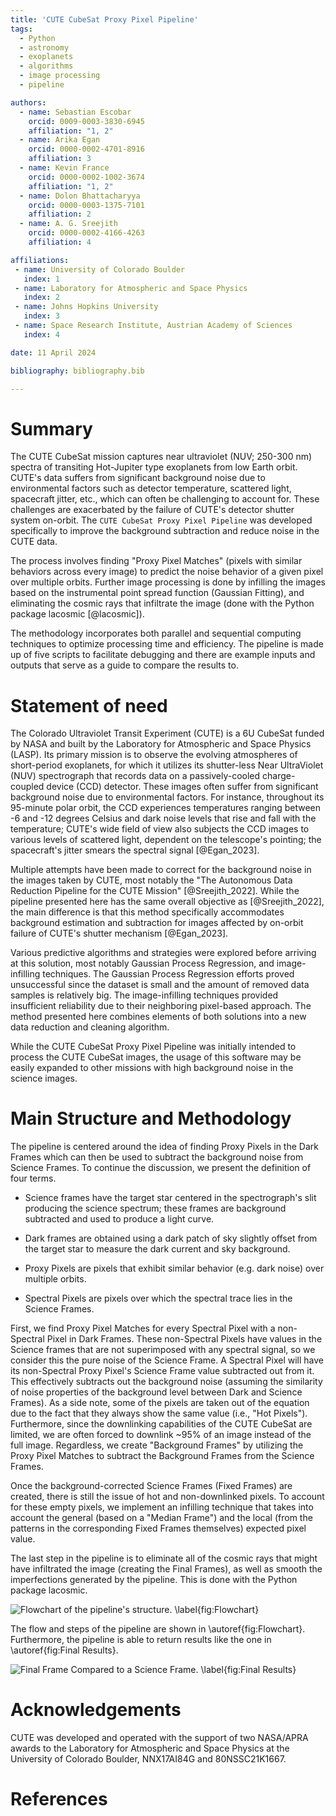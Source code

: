 ```yaml
---
title: 'CUTE CubeSat Proxy Pixel Pipeline'
tags:
  - Python
  - astronomy
  - exoplanets
  - algorithms
  - image processing
  - pipeline

authors:
  - name: Sebastian Escobar
    orcid: 0009-0003-3830-6945
    affiliation: "1, 2" 
  - name: Arika Egan
    orcid: 0000-0002-4701-8916
    affiliation: 3
  - name: Kevin France
    orcid: 0000-0002-1002-3674
    affiliation: "1, 2"
  - name: Dolon Bhattacharyya
    orcid: 0000-0003-1375-7101
    affiliation: 2
  - name: A. G. Sreejith
    orcid: 0000-0002-4166-4263
    affiliation: 4

affiliations:
 - name: University of Colorado Boulder
   index: 1
 - name: Laboratory for Atmospheric and Space Physics
   index: 2
 - name: Johns Hopkins University
   index: 3
 - name: Space Research Institute, Austrian Academy of Sciences
   index: 4

date: 11 April 2024

bibliography: bibliography.bib

---
```


# Summary
The CUTE CubeSat mission captures near ultraviolet (NUV; 250-300 nm) spectra of transiting Hot-Jupiter type exoplanets from low Earth orbit. CUTE's data suffers from significant background noise due to environmental factors such as detector temperature, scattered light, spacecraft jitter, etc., which can often be challenging to account for. These challenges are exacerbated by the failure of CUTE's detector shutter system on-orbit.  The `CUTE CubeSat Proxy Pixel Pipeline` was developed specifically to improve the background subtraction and reduce noise in the CUTE data.

The process involves finding "Proxy Pixel Matches" (pixels with similar behaviors across every image) to predict the noise behavior of a given pixel over multiple orbits. Further image processing is done by infilling the images based on the instrumental point spread function (Gaussian Fitting), and eliminating the cosmic rays that infiltrate the image (done with the Python package lacosmic [@lacosmic]).  

The methodology incorporates both parallel and sequential computing techniques to optimize processing time and efficiency. The pipeline is made up of five scripts to facilitate debugging and there are example inputs and outputs that serve as a guide to compare the results to.

# Statement of need

The Colorado Ultraviolet Transit Experiment (CUTE) is a 6U CubeSat funded by NASA and built by the Laboratory for Atmospheric and Space Physics (LASP). Its primary mission is to observe the evolving atmospheres of short-period exoplanets, for which it utilizes its shutter-less Near UltraViolet (NUV) spectrograph that records data on a passively-cooled charge-coupled device (CCD) detector. These images often suffer from significant background noise due to environmental factors. For instance, throughout its 95-minute polar orbit, the CCD experiences temperatures ranging between -6 and -12 degrees Celsius and dark noise levels that rise and fall with the temperature; CUTE's wide field of view also subjects the CCD images to various levels of scattered light, dependent on the telescope's pointing; the spacecraft's jitter smears the spectral signal [@Egan_2023]. 

Multiple attempts have been made to correct for the background noise in the images taken by CUTE, most notably the "The Autonomous Data Reduction Pipeline for the CUTE Mission" [@Sreejith_2022]. While the pipeline presented here has the same overall objective as [@Sreejith_2022], the main difference is that this method specifically accommodates background estimation and subtraction for images affected by on-orbit failure of CUTE's shutter mechanism [@Egan_2023].

Various predictive algorithms and strategies were explored before arriving at this solution, most notably Gaussian Process Regression, and image-infilling techniques. The Gaussian Process Regression efforts proved unsuccessful since the dataset is small and the amount of removed data samples is relatively big. The image-infilling techniques provided insufficient reliability due to their neighboring pixel-based approach. The method presented here combines elements of both solutions into a new data reduction and cleaning algorithm. 

While the CUTE CubeSat Proxy Pixel Pipeline was initially intended to process the CUTE CubeSat images, the usage of this software may be easily expanded to other missions with high background noise in the science images.


# Main Structure and Methodology
The pipeline is centered around the idea of finding Proxy Pixels in the Dark Frames which can then be used to subtract the background noise from Science Frames. To continue the discussion, we present the definition of four terms. 

- Science frames have the target star centered in the spectrograph's slit producing the science spectrum; these frames are background subtracted and used to produce a light curve.

- Dark frames are obtained using a dark patch of sky slightly offset from the target star to measure the dark current and sky background.

- Proxy Pixels are pixels that exhibit similar behavior (e.g. dark noise) over multiple orbits.

- Spectral Pixels are pixels over which the spectral trace lies in the Science Frames.

First, we find Proxy Pixel Matches for every Spectral Pixel with a non-Spectral Pixel in Dark Frames. These non-Spectral Pixels have values in the Science frames that are not superimposed with any spectral signal, so we consider this the pure noise of the Science Frame. A Spectral Pixel will have its non-Spectral Proxy Pixel's Science Frame value subtracted out from it. This effectively subtracts out the background noise (assuming the similarity of noise properties of the background level between Dark and Science Frames). As a side note, some of the pixels are taken out of the equation due to the fact that they always show the same value (i.e., "Hot Pixels"). Furthermore, since the downlinking capabilities of the CUTE CubeSat are limited, we are often forced to downlink ~95% of an image instead of the full image. Regardless, we create "Background Frames" by utilizing the Proxy Pixel Matches to subtract the Background Frames from the Science Frames. 

Once the background-corrected Science Frames (Fixed Frames) are created, there is still the issue of hot and non-downlinked pixels. To account for these empty pixels, we implement an infilling technique that takes into account the general (based on a "Median Frame") and the local (from the patterns in the corresponding Fixed Frames themselves) expected pixel value. 

The last step in the pipeline is to eliminate all of the cosmic rays that might have infiltrated the image (creating the Final Frames), as well as smooth the imperfections generated by the pipeline. This is done with the Python package lacosmic.

![Flowchart of the pipeline's structure. \label{fig:Flowchart}](../Images/Flowchart.png)

The flow and steps of the pipeline are shown in \autoref{fig:Flowchart}. Furthermore, the pipeline is able to return results like the one in \autoref{fig:Final Results}.

![Final Frame Compared to a Science Frame. \label{fig:Final Results}](../Images/Overview_Results.png)

# Acknowledgements

CUTE was developed and operated with the support of two NASA/APRA awards to the Laboratory for Atmospheric and Space Physics at the University of Colorado Boulder, NNX17AI84G and 80NSSC21K1667.

# References